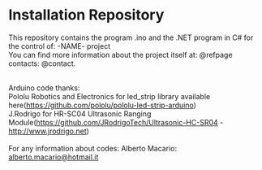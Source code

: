# Installation Repository

This repository contains the program .ino and the .NET program in C# for the control of: -NAME- project
<br />You can find more information about the project itself at: @refpage contacts: @contact.<br /><br />

Arduino code thanks:<br />
  Pololu Robotics and Electronics for led_strip library available here(https://github.com/pololu/pololu-led-strip-arduino)<br />
  J.Rodrigo for HR-SC04 Ultrasonic Ranging Module(https://github.com/JRodrigoTech/Ultrasonic-HC-SR04 - http://www.jrodrigo.net)
  <br /><br />
For any information about codes: 
Alberto Macario: alberto.macario@hotmail.it
